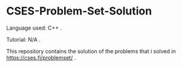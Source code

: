 # CSES-Problem-Set-Solution
Language used: C++ .

Tutorial: N/A .

This repository contains the solution of the problems that i solved in https://cses.fi/problemset/ .
